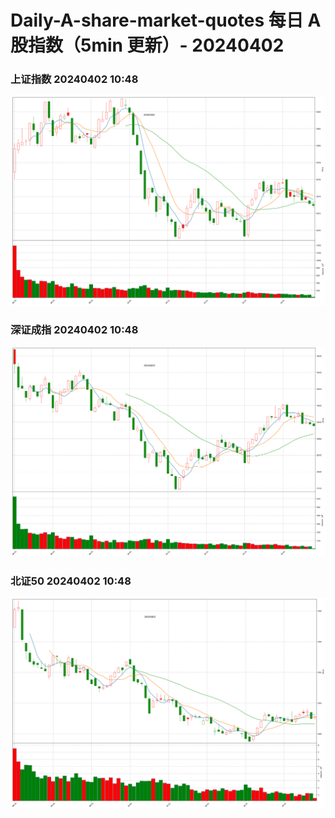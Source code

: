 
# Daily-A-share-market-quotes 每日 A 股指数（5min 更新）- 20240402

### 上证指数 20240402 10:48
![](./fig/2024/4/20240402-sh000001.png)

### 深证成指 20240402 10:48
![](./fig/2024/4/20240402-sz399001.png)

### 北证50 20240402 10:48
![](./fig/2024/4/20240402-bj899050.png)

